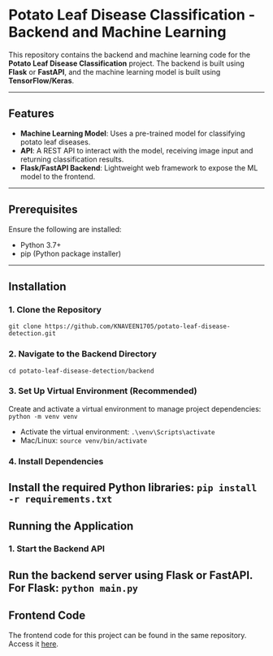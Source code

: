 # Potato Leaf Disease Classification - Backend and Machine Learning

This repository contains the backend and machine learning code for the **Potato Leaf Disease Classification** project. The backend is built using **Flask** or **FastAPI**, and the machine learning model is built using **TensorFlow/Keras**.

---

## Features

- **Machine Learning Model**: Uses a pre-trained model for classifying potato leaf diseases.
- **API**: A REST API to interact with the model, receiving image input and returning classification results.
- **Flask/FastAPI Backend**: Lightweight web framework to expose the ML model to the frontend.

---

## Prerequisites

Ensure the following are installed:

- Python 3.7+
- pip (Python package installer)

---

## Installation
### 1. Clone the Repository
 
`git clone https://github.com/KNAVEEN1705/potato-leaf-disease-detection.git `

### 2. Navigate to the Backend Directory
`cd potato-leaf-disease-detection/backend`

### 3. Set Up Virtual Environment (Recommended)
Create and activate a virtual environment to manage project dependencies:
`python -m venv venv`
- Activate the virtual environment:
`.\venv\Scripts\activate`
- Mac/Linux:
`source venv/bin/activate`

### 4. Install Dependencies
Install the required Python libraries:
`pip install -r requirements.txt`
-------------------------------------------------------------------------------
##  Running the Application
### 1. Start the Backend API
Run the backend server using Flask or FastAPI. For Flask:
`python main.py`
-------------------------------------------------------------------------------
## Frontend Code
The frontend code for this project can be found in the same repository. Access it [here](https://github.com/KNAVEEN1705/potato-leaf-disease-detection-Frontend-code).




